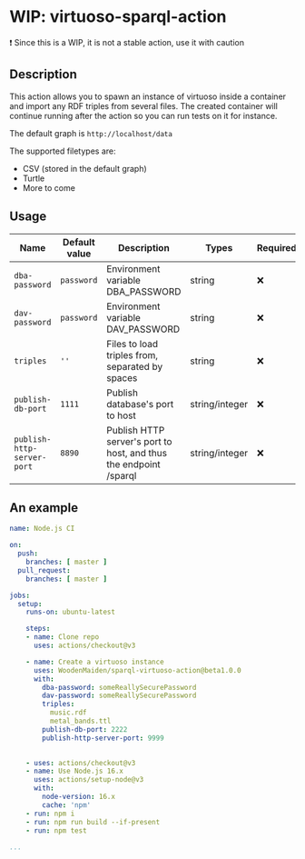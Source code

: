 # WIP: virtuoso-sparql-action

:exclamation: Since this is a WIP, it is not a stable action, use it with caution

## Description

This action allows you to spawn an instance of virtuoso inside a container and import any RDF triples from several files. The created container will continue running after the action so you can run tests on it for instance.

The default graph is ``http://localhost/data``

The supported filetypes are: 
- CSV (stored in the default graph)
- Turtle
- More to come

## Usage
| Name | Default value | Description | Types | Required |
|------|---------------|-------------|-------|----------|
| ``dba-password`` | ``password`` | Environment variable DBA_PASSWORD | string | :x: | 
| ``dav-password`` | ``password``| Environment variable DAV_PASSWORD | string | :x: |
| ``triples`` | ``''``| Files to load triples from, separated by spaces | string | :x: |
| ``publish-db-port`` | ``1111`` | Publish database's port to host | string/integer | :x: |
| ``publish-http-server-port`` | ``8890`` | Publish HTTP server's port to host, and thus the endpoint /sparql | string/integer | :x: |


## An example
```yaml
name: Node.js CI

on:
  push:
    branches: [ master ]
  pull_request:
    branches: [ master ]

jobs:
  setup:
    runs-on: ubuntu-latest

    steps:
    - name: Clone repo 
      uses: actions/checkout@v3

    - name: Create a virtuoso instance
      uses: WoodenMaiden/sparql-virtuoso-action@beta1.0.0
      with:
        dba-password: someReallySecurePassword
        dav-password: someReallySecurePassword
        triples: 
          music.rdf
          metal_bands.ttl
        publish-db-port: 2222
        publish-http-server-port: 9999
        

    - uses: actions/checkout@v3
    - name: Use Node.js 16.x
      uses: actions/setup-node@v3
      with:
        node-version: 16.x
        cache: 'npm'
    - run: npm i
    - run: npm run build --if-present
    - run: npm test
  
...
```